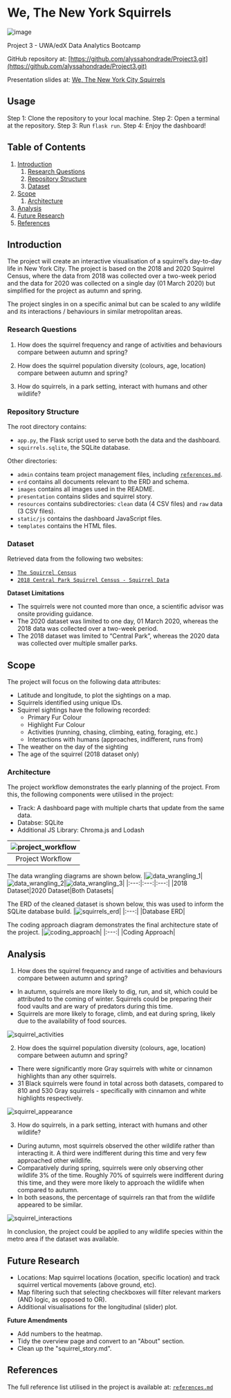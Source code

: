 # We, The New York Squirrels
![image](https://github.com/alyssahondrade/Project3/assets/138610916/f0185984-d1bb-473f-b932-c6cb5d841353)

Project 3 - UWA/edX Data Analytics Bootcamp

GitHub repository at: [https://github.com/alyssahondrade/Project3.git](https://github.com/alyssahondrade/Project3.git)

Presentation slides at: [We, The New York City Squirrels](https://www.canva.com/design/DAFzenMw14o/LYJVAZa6CBkn-DByMrmZUg/edit?utm_content=DAFzenMw14o&utm_campaign=designshare&utm_medium=link2&utm_source=sharebutton)

## Usage
Step 1: Clone the repository to your local machine.
Step 2: Open a terminal at the repository.
Step 3: Run `flask run`.
Step 4: Enjoy the dashboard!

## Table of Contents
1. [Introduction](https://github.com/alyssahondrade/Project3#introduction)
    1. [Research Questions](https://github.com/alyssahondrade/Project3#research-questions)
    2. [Repository Structure](https://github.com/alyssahondrade/Project3#repository-structure)
    3. [Dataset](https://github.com/alyssahondrade/Project3#dataset)
2. [Scope](https://github.com/alyssahondrade/Project3#scope)
    1. [Architecture](https://github.com/alyssahondrade/Project3/blob/main/README.md#architecture)
3. [Analysis](https://github.com/alyssahondrade/Project3/tree/main#analysis)
4. [Future Research](https://github.com/alyssahondrade/Project3#future-research)
5. [References](https://github.com/alyssahondrade/Project3#references)


## Introduction
The project will create an interactive visualisation of a squirrel’s day-to-day life in New York City. The project is based on the 2018 and 2020 Squirrel Census, where the data from 2018 was collected over a two-week period and the data for 2020 was collected on a single day (01 March 2020) but simplified for the project as autumn and spring.

The project singles in on a specific animal but can be scaled to any wildlife and its interactions / behaviours in similar metropolitan areas.

### Research Questions
1. How does the squirrel frequency and range of activities and behaviours compare between autumn and spring?

2. How does the squirrel population diversity (colours, age, location) compare between autumn and spring?

3. How do squirrels, in a park setting, interact with humans and other wildlife?

### Repository Structure
The root directory contains:
- `app.py`, the Flask script used to serve both the data and the dashboard.
- `squirrels.sqlite`, the SQLite database.

Other directories:
- `admin` contains team project management files, including [`references.md`](https://github.com/alyssahondrade/Project3/blob/main/admin/references.md).
- `erd` contains all documents relevant to the ERD and schema.
- `images` contains all images used in the README.
- `presentation` contains slides and squirrel story.
- `resources` contains subdirectories: `clean` data (4 CSV files) and `raw` data (3 CSV files).
- `static/js` contains the dashboard JavaScript files.
- `templates` contains the HTML files.

### Dataset
Retrieved data from the following two websites:
- [`The Squirrel Census`](https://www.thesquirrelcensus.com/data)
- [`2018 Central Park Squirrel Census - Squirrel Data`](https://data.cityofnewyork.us/Environment/2018-Central-Park-Squirrel-Census-Squirrel-Data/vfnx-vebw)

__Dataset Limitations__
- The squirrels were not counted more than once, a scientific advisor was onsite providing guidance.
- The 2020 dataset was limited to one day, 01 March 2020, whereas the 2018 data was collected over a two-week period.
- The 2018 dataset was limited to “Central Park”, whereas the 2020 data was collected over multiple smaller parks.


## Scope
The project will focus on the following data attributes:
- Latitude and longitude, to plot the sightings on a map.
- Squirrels identified using unique IDs.
- Squirrel sightings have the following recorded:
    - Primary Fur Colour
    - Highlight Fur Colour
    - Activities (running, chasing, climbing, eating, foraging, etc.)
    - Interactions with humans (approaches, indifferent, runs from)
- The weather on the day of the sighting
- The age of the squirrel (2018 dataset only)

### Architecture
The project workflow demonstrates the early planning of the project. From this, the following components were utilised in the project:
- Track: A dashboard page with multiple charts that update from the same data.
- Databse: SQLite
- Additional JS Library: Chroma.js and Lodash

|![project_workflow](https://github.com/alyssahondrade/Project3/blob/main/images/project_workflow.png)|
|:---:|
|Project Workflow|

The data wrangling diagrams are shown below.
|![data_wrangling_1](https://github.com/alyssahondrade/Project3/blob/main/images/2018%20Dataset.png)|![data_wrangling_2](https://github.com/alyssahondrade/Project3/blob/main/images/2020%20Dataset.png)|![data_wrangling_3](https://github.com/alyssahondrade/Project3/blob/main/images/Both%20Datasets.png)|
|:---:|:---:|:---:|
|2018 Dataset|2020 Dataset|Both Datasets|

The ERD of the cleaned dataset is shown below, this was used to inform the SQLite database build.
|![squirrels_erd](https://github.com/alyssahondrade/Project3/blob/main/images/squirrel_erd.png)|
|:---:|
|Database ERD|

The coding approach diagram demonstrates the final architecture state of the project.
|![coding_approach](https://github.com/alyssahondrade/Project3/blob/main/images/coding_approach.png)|
|:---:|
|Coding Approach|


## Analysis
1. How does the squirrel frequency and range of activities and behaviours compare between autumn and spring?
- In autumn, squirrels are more likely to dig, run, and sit, which could be attributed to the coming of winter. Squirrels could be preparing their food vaults and are wary of predators during this time.
- Squirrels are more likely to forage, climb, and eat during spring, likely due to the availability of food sources.

![squirrel_activities](https://github.com/alyssahondrade/Project3/blob/main/images/squirrel_activities_bar_chart.png)

2. How does the squirrel population diversity (colours, age, location) compare between autumn and spring?
- There were significantly more Gray squirrels with white or cinnamon highlights than any other squirrels.
- 31 Black squirrels were found in total across both datasets, compared to 810 and 530 Gray squirrels - specifically with cinnamon and white highlights respectively.

![squirrel_appearance](https://github.com/alyssahondrade/Project3/blob/main/images/squirrel_appearance_heat_map.png)

3. How do squirrels, in a park setting, interact with humans and other wildlife?
- During autumn, most squirrels observed the other wildlife rather than interacting it. A third were indifferent during this time and very few approached other wildlife.
- Comparatively during spring, squirrels were only observing other wildlife 3% of the time. Roughly 70% of squirrels were indifferent during this time, and they were more likely to approach the wildlife when compared to autumn.
- In both seasons, the percentage of squirrels ran that from the wildlife appeared to be similar.

![squirrel_interactions](https://github.com/alyssahondrade/Project3/blob/main/images/squirrel_interactions_radar_plot.png)

In conclusion, the project could be applied to any wildlife species within the metro area if the dataset was available.


## Future Research
- Locations: Map squirrel locations (location, specific location) and track squirrel vertical movements (above ground, etc).
- Map filtering such that selecting checkboxes will filter relevant markers (AND logic, as opposed to OR).
- Additional visualisations for the longitudinal (slider) plot.

__Future Amendments__
- Add numbers to the heatmap.
- Tidy the overview page and convert to an "About" section.
- Clean up the "squirrel_story.md".

## References
The full reference list utilised in the project is available at: [`references.md`](https://github.com/alyssahondrade/Project3/blob/main/admin/references.md)
